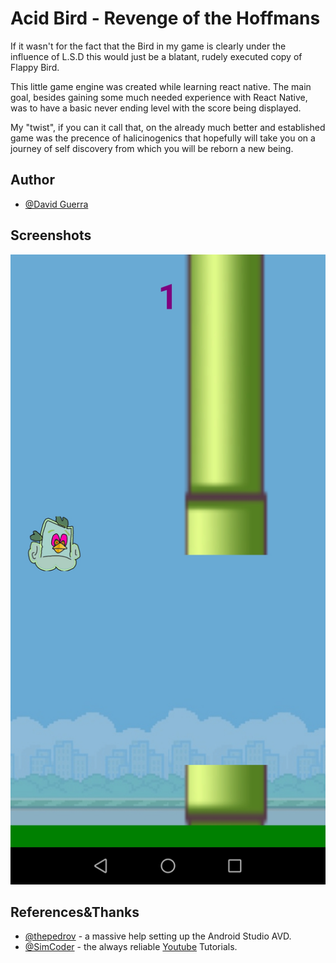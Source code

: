 # Acid Bird - Revenge of the Hoffmans

If it wasn't for the fact that the Bird in my game is clearly under the influence of L.S.D this would just be a blatant, rudely executed copy of Flappy Bird.

This little game engine was created while learning react native. The main goal, besides gaining some much needed experience with React Native, was to have a basic never ending level with the score being displayed.

My "twist", if you can it call that, on the already much better and established game was the precence of halicinogenics that hopefully will take you on a journey of self discovery from which you will be reborn a new being.

## Author

- [@David Guerra](https://www.github.com/davidguerra27)

## Screenshots

![App Screenshot](gameplay.jpg)

## References&Thanks

- [@thepedrov](https://www.github.com/thepedrov) - a massive help setting up the Android Studio AVD.
- [@SimCoder](https://www.youtube.com/@SimpleCoder) - the always reliable [Youtube](https://www.youtube.com) Tutorials.
